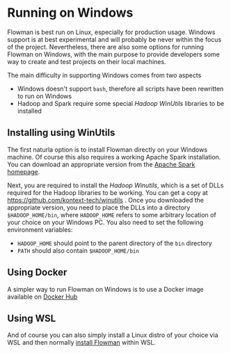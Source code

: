# Running on Windows

Flowman is best run on Linux, especially for production usage. Windows support is at best experimental and will
probably be never within the focus of the project. Nevertheless, there are also some options for running Flowman on
Windows, with the main purpose to provide developers some way to create and test projects on their local machines.

The main difficulty in supporting Windows comes from two aspects
* Windows doesn't support `bash`, therefore all scripts have been rewritten to run on Windows
* Hadoop and Spark require some special *Hadoop WinUtils* libraries to be installed


## Installing using WinUtils
The first naturla option is to install Flowman directly on your Windows machine. Of course this also requires a
working Apache Spark installation. You can download an appropriate version from the
[Apache Spark homepage](https://spark.apache.org).

Next, you are required to install the *Hadoop Winutils*, which is a set of DLLs required for the Hadoop libraries to
be working. You can get a copy at https://github.com/kontext-tech/winutils .
Once you downloaded the appropriate version, you need to place the DLLs into a directory `$HADOOP_HOME/bin`, where
`HADOOP_HOME` refers to some arbitrary location of your choice on your Windows PC. You also need to set the following
environment variables:
* `HADOOP_HOME` should point to the parent directory of the `bin` directory
* `PATH` should also contain `$HADOOP_HOME/bin`


## Using Docker
A simpler way to run Flowman on Windows is to use a Docker image available on
[Docker Hub](https://hub.docker.com/repository/docker/dimajix/flowman)


## Using WSL
And of course you can also simply install a Linux distro of your choice via WSL and then normally 
[install Flowman](installation.md) within WSL.
